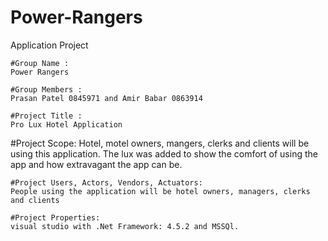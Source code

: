 # Power-Rangers
Application Project 


    #Group Name : 
    Power Rangers  

    #Group Members : 
    Prasan Patel 0845971 and Amir Babar 0863914 

    #Project Title : 
    Pro Lux Hotel Application  

   #Project Scope: 
   Hotel, motel owners, mangers, clerks and clients will be using this application. The lux was added to show the comfort of using the app and how extravagant      the app can be. 

    #Project Users, Actors, Vendors, Actuators:
    People using the application will be hotel owners, managers, clerks and clients 
    
    #Project Properties: 
    visual studio with .Net Framework: 4.5.2 and MSSQl. 
